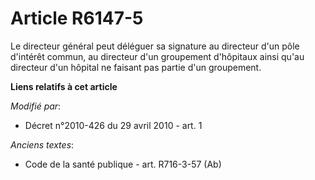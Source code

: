 # Article R6147-5

Le directeur général peut déléguer sa signature au directeur d'un pôle d'intérêt commun, au directeur d'un groupement
d'hôpitaux ainsi qu'au directeur d'un hôpital ne faisant pas partie d'un groupement.

**Liens relatifs à cet article**

_Modifié par_:

  - Décret n°2010-426 du 29 avril 2010 - art. 1

_Anciens textes_:

  - Code de la santé publique - art. R716-3-57 (Ab)
